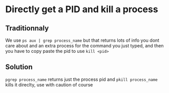 # Directly get a PID and kill a process
## Traditionnaly
We use `ps aux | grep process_name` but that returns lots of info you dont care about and an extra process for the command you just typed, and then you have to copy paste the pid to use `kill <pid>`

## Solution

`pgrep process_name` returns just the process pid and `pkill process_name` kills it direclty, use with caution of course
